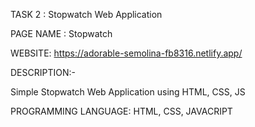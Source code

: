 TASK 2 : Stopwatch Web Application

PAGE NAME : Stopwatch

WEBSITE: https://adorable-semolina-fb8316.netlify.app/


DESCRIPTION:-

Simple Stopwatch Web Application using HTML, CSS, JS


PROGRAMMING LANGUAGE: HTML, CSS, JAVACRIPT